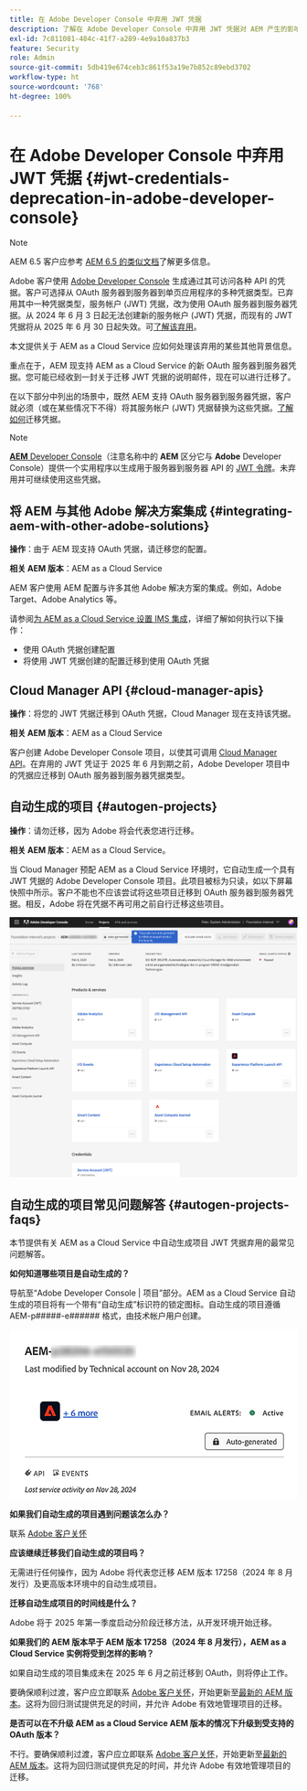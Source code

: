 ```yaml
---
title: 在 Adobe Developer Console 中弃用 JWT 凭据
description: 了解在 Adobe Developer Console 中弃用 JWT 凭据对 AEM 产生的影响。
exl-id: 7c811081-484c-41f7-a289-4e9a10a837b3
feature: Security
role: Admin
source-git-commit: 5db419e674ceb3c861f53a19e7b852c89ebd3702
workflow-type: ht
source-wordcount: '768'
ht-degree: 100%

---
```


# 在 Adobe Developer Console 中弃用 JWT 凭据 {#jwt-credentials-deprecation-in-adobe-developer-console}

>[!NOTE]
>
>AEM 6.5 客户应参考 [AEM 6.5 的类似文档](https://experienceleague.adobe.com/zh-hans/docs/experience-manager-65/content/security/jwt-credentials-deprecation-in-adobe-developer-console)了解更多信息。

Adobe 客户使用 [Adobe Developer Console](https://developer.adobe.com/console) 生成通过其可访问各种 API 的凭据。客户可选择从 OAuth 服务器到服务器到单页应用程序的多种凭据类型。已弃用其中一种凭据类型，服务帐户 (JWT) 凭据，改为使用 OAuth 服务器到服务器凭据。从 2024 年 6 月 3 日起无法创建新的服务帐户 (JWT) 凭据，而现有的 JWT 凭据将从 2025 年 6 月 30 日起失效。可[了解该弃用](https://developer.adobe.com/developer-console/docs/guides/authentication/ServerToServerAuthentication/migration/)。

本文提供关于 AEM as a Cloud Service 应如何处理该弃用的某些其他背景信息。

重点在于，AEM 现支持 AEM as a Cloud Service 的新 OAuth 服务器到服务器凭据。您可能已经收到一封关于迁移 JWT 凭据的说明邮件，现在可以进行迁移了。

在以下部分中列出的场景中，既然 AEM 支持 OAuth 服务器到服务器凭据，客户就必须（或在某些情况下不得）将其服务帐户 (JWT) 凭据替换为这些凭据。[了解如何](https://developer.adobe.com/developer-console/docs/guides/authentication/ServerToServerAuthentication/migration#migration-overview)迁移凭据。

>[!NOTE]
>
>[**AEM** Developer Console](/help/implementing/developing/introduction/development-guidelines.md#crxde-lite-and-developer-console)（注意名称中的 **AEM** 区分它与 **Adobe** Developer Console）提供一个实用程序以生成用于服务器到服务器 API 的 [JWT 令牌](/help/implementing/developing/introduction/generating-access-tokens-for-server-side-apis.md)。未弃用并可继续使用这些凭据。

## 将 AEM 与其他 Adobe 解决方案集成 {#integrating-aem-with-other-adobe-solutions}

**操作**：由于 AEM 现支持 OAuth 凭据，请迁移您的配置。

**相关 AEM 版本**：AEM as a Cloud Service

AEM 客户使用 AEM 配置与许多其他 Adobe 解决方案的集成。例如，Adobe Target、Adobe Analytics 等。

请参阅[为 AEM as a Cloud Service 设置 IMS 集成](/help/security/setting-up-ims-integrations-for-aem-as-a-cloud-service.md)，详细了解如何执行以下操作：

* 使用 OAuth 凭据创建配置
* 将使用 JWT 凭据创建的配置迁移到使用 OAuth 凭据

## Cloud Manager API {#cloud-manager-apis}

**操作**：将您的 JWT 凭据迁移到 OAuth 凭据，Cloud Manager 现在支持该凭据。

**相关 AEM 版本**：AEM as a Cloud Service

客户创建 Adobe Developer Console 项目，以使其可调用 [Cloud Manager API](https://developer.adobe.com/experience-cloud/cloud-manager/guides/getting-started/create-api-integration/)。在弃用的 JWT 凭证于 2025 年 6 月到期之前，Adobe Developer 项目中的凭据应迁移到 OAuth 服务器到服务器凭据类型。

## 自动生成的项目 {#autogen-projects}

**操作**：请勿迁移，因为 Adobe 将会代表您进行迁移。

**相关 AEM 版本**：AEM as a Cloud Service。

当 Cloud Manager 预配 AEM as a Cloud Service 环境时，它自动生成一个具有 JWT 凭据的 Adobe Developer Console 项目。此项目被标为只读，如以下屏幕快照中所示。客户不能也不应该尝试将这些项目迁移到 OAuth 服务器到服务器凭据。相反，Adobe 将在凭据不再可用之前自行迁移这些项目。

![自动生成的项目](/help/security/assets/jwt-deprecation-autogen-projects.png)

## 自动生成的项目常见问题解答 {#autogen-projects-faqs}

本节提供有关 AEM as a Cloud Service 中自动生成项目 JWT 凭据弃用的最常见问题解答。

**如何知道哪些项目是自动生成的？**

导航至“Adobe Developer Console | 项目”部分。AEM as a Cloud Service 自动生成的项目将有一个带有“自动生成”标识符的锁定图标。自动生成的项目遵循 AEM-p#####-e###### 格式，由技术帐户用户创建。

![自动生成的项目](/help/security/assets/jwt-alert.png)

**如果我们自动生成的项目遇到问题该怎么办？**

联系 [Adobe 客户关怀](https://helpx.adobe.com/cn/enterprise/using/support-for-experience-cloud.html) 

**应该继续迁移我们自动生成的项目吗？**

无需进行任何操作，因为 Adobe 将代表您迁移 AEM 版本 17258（2024 年 8 月发行）及更高版本环境中的自动生成项目。

**迁移自动生成项目的时间线是什么？**

Adobe 将于 2025 年第一季度启动分阶段迁移方法，从开发环境开始迁移。

**如果我们的 AEM 版本早于 AEM 版本 17258（2024 年 8 月发行），AEM as a Cloud Service 实例将受到怎样的影响？**

如果自动生成的项目集成未在 2025 年 6 月之前迁移到 OAuth，则将停止工作。

要确保顺利过渡，客户应立即联系 [Adobe 客户关怀](https://helpx.adobe.com/cn/enterprise/using/support-for-experience-cloud.html)，开始更新至[最新的 AEM 版本](https://experienceleague.adobe.com/zh-hans/docs/experience-manager-cloud-service/content/release-notes/maintenance/latest)。这将为回归测试提供充足的时间，并允许 Adobe 有效地管理项目的迁移。

**是否可以在不升级 AEM as a Cloud Service AEM 版本的情况下升级到受支持的 OAuth 版本？**

不行。要确保顺利过渡，客户应立即联系 [Adobe 客户关怀](https://helpx.adobe.com/cn/enterprise/using/support-for-experience-cloud.html)，开始更新至[最新的 AEM 版本](https://experienceleague.adobe.com/zh-hans/docs/experience-manager-cloud-service/content/release-notes/maintenance/latest)。这将为回归测试提供充足的时间，并允许 Adobe 有效地管理项目的迁移。
